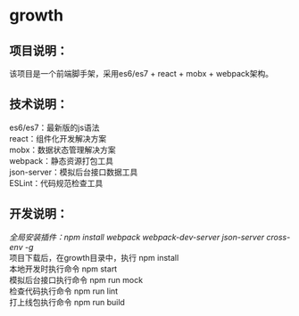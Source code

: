 # growth
## 项目说明：
  该项目是一个前端脚手架，采用es6/es7 + react + mobx + webpack架构。
## 技术说明：
  es6/es7：最新版的js语法<br>
  react：组件化开发解决方案<br>
  mobx：数据状态管理解决方案<br>
  webpack：静态资源打包工具<br>
  json-server：模拟后台接口数据工具<br>
  ESLint：代码规范检查工具
## 开发说明：
 *全局安装插件：npm install webpack webpack-dev-server json-server cross-env -g*<br>
  项目下载后，在growth目录中，执行 npm install <br>
  本地开发时执行命令 npm start <br>
  模拟后台接口执行命令 npm run mock <br>
  检查代码执行命令 npm run lint <br>
  打上线包执行命令 npm run build
